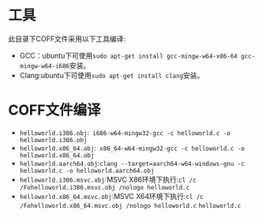 # 工具

此目录下COFF文件采用以下工具编译:

- GCC：ubuntu下可使用`sudo apt-get install gcc-mingw-w64-x86-64 gcc-mingw-w64-i686`安装。
- Clang:ubuntu下可使用`sudo apt-get install clang`安装。

# COFF文件编译

- `helloworld.i386.obj`:` i686-w64-mingw32-gcc -c helloworld.c -o helloworld.i386.obj`
- `helloworld.x86_64.obj`:` x86_64-w64-mingw32-gcc -c helloworld.c -o helloworld.x86_64.obj`
- `helloworld.aarch64.obj`:`clang --target=aarch64-w64-windows-gnu -c helloworld.c -o helloworld.aarch64.obj`
- `helloworld.i386.msvc.obj`:MSVC X86环境下执行:`cl /c /Fohelloworld.i386.msvc.obj /nologo helloworld.c`
- `helloworld.x86_64.msvc.obj`:MSVC X64环境下执行:`cl /c /Fohelloworld.x86_64.msvc.obj /nologo helloworld.c`
  `helloworld.c`

